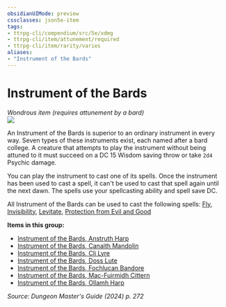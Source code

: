 ```yaml
---
obsidianUIMode: preview
cssclasses: json5e-item
tags:
- ttrpg-cli/compendium/src/5e/xdmg
- ttrpg-cli/item/attunement/required
- ttrpg-cli/item/rarity/varies
aliases: 
- "Instrument of the Bards"
---
```

# Instrument of the Bards
*Wondrous item (requires attunement by a bard)*  
![](Mechanics/items/img/instrument-of-the-bards.webp#right)


An Instrument of the Bards is superior to an ordinary instrument in every way. Seven types of these instruments exist, each named after a bard college. A creature that attempts to play the instrument without being attuned to it must succeed on a DC 15 Wisdom saving throw or take `2d4` Psychic damage.

You can play the instrument to cast one of its spells. Once the instrument has been used to cast a spell, it can't be used to cast that spell again until the next dawn. The spells use your spellcasting ability and spell save DC.

All Instrument of the Bards can be used to cast the following spells: [Fly](Mechanics/spells/fly-xphb.md), [Invisibility](Mechanics/spells/invisibility-xphb.md), [Levitate](Mechanics/spells/levitate-xphb.md), [Protection from Evil and Good](Mechanics/spells/protection-from-evil-and-good-xphb.md)

**Items in this group:**

- [Instrument of the Bards, Anstruth Harp](Mechanics/items/instrument-of-the-bards-anstruth-harp-xdmg.md)
- [Instrument of the Bards, Canaith Mandolin](Mechanics/items/instrument-of-the-bards-canaith-mandolin-xdmg.md)
- [Instrument of the Bards, Cli Lyre](Mechanics/items/instrument-of-the-bards-cli-lyre-xdmg.md)
- [Instrument of the Bards, Doss Lute](Mechanics/items/instrument-of-the-bards-doss-lute-xdmg.md)
- [Instrument of the Bards, Fochlucan Bandore](Mechanics/items/instrument-of-the-bards-fochlucan-bandore-xdmg.md)
- [Instrument of the Bards, Mac-Fuirmidh Cittern](Mechanics/items/instrument-of-the-bards-mac-fuirmidh-cittern-xdmg.md)
- [Instrument of the Bards, Ollamh Harp](Mechanics/items/instrument-of-the-bards-ollamh-harp-xdmg.md)

*Source: Dungeon Master's Guide (2024) p. 272*